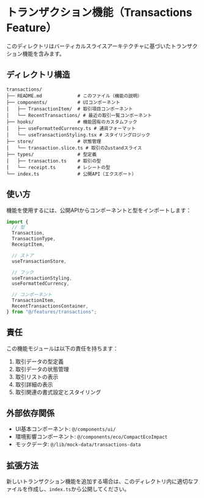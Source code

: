 # トランザクション機能（Transactions Feature）

このディレクトリはバーティカルスライスアーキテクチャに基づいたトランザクション機能を含みます。

## ディレクトリ構造

```
transactions/
├── README.md             # このファイル（機能の説明）
├── components/           # UIコンポーネント
│   ├── TransactionItem/  # 取引項目コンポーネント
│   └── RecentTransactions/ # 最近の取引一覧コンポーネント
├── hooks/                # 機能固有のカスタムフック
│   ├── useFormattedCurrency.ts # 通貨フォーマット
│   └── useTransactionStyling.tsx # スタイリングロジック
├── store/                # 状態管理
│   └── transaction.slice.ts # 取引のZustandスライス
├── types/                # 型定義
│   ├── transaction.ts    # 取引の型
│   └── receipt.ts        # レシートの型
└── index.ts              # 公開API（エクスポート）
```

## 使い方

機能を使用するには、公開APIからコンポーネントと型をインポートします：

```typescript
import {
  // 型
  Transaction,
  TransactionType,
  ReceiptItem,

  // ストア
  useTransactionStore,

  // フック
  useTransactionStyling,
  useFormattedCurrency,

  // コンポーネント
  TransactionItem,
  RecentTransactionsContainer,
} from "@/features/transactions";
```

## 責任

この機能モジュールは以下の責任を持ちます：

1. 取引データの型定義
2. 取引データの状態管理
3. 取引リストの表示
4. 取引詳細の表示
5. 取引関連の書式設定とスタイリング

## 外部依存関係

- UI基本コンポーネント: `@/components/ui/`
- 環境影響コンポーネント: `@/components/eco/CompactEcoImpact`
- モックデータ: `@/lib/mock-data/transactions-data`

## 拡張方法

新しいトランザクション機能を追加する場合は、このディレクトリ内に適切なファイルを作成し、`index.ts`から公開してください。
